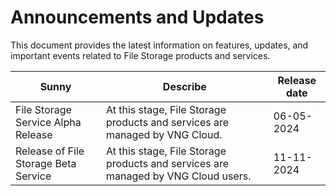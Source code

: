 # Announcements and Updates

This document provides the latest information on features, updates, and important events related to File Storage products and services.

| **Sunny**                            | **Describe**                                                                      | **Release date** |
| ------------------------------------ | --------------------------------------------------------------------------------- | ---------------- |
| File Storage Service Alpha Release   | At this stage, File Storage products and services are managed by VNG Cloud.       | 06-05-2024       |
| Release of File Storage Beta Service | At this stage, File Storage products and services are managed by VNG Cloud users. | 11-11-2024       |
